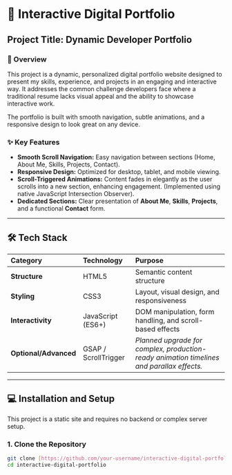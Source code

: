 # 🚀 Interactive Digital Portfolio

## Project Title: Dynamic Developer Portfolio

### 🌟 Overview
This project is a dynamic, personalized digital portfolio website designed to present my skills, experience, and projects in an engaging and interactive way. It addresses the common challenge developers face where a traditional resume lacks visual appeal and the ability to showcase interactive work.

The portfolio is built with smooth navigation, subtle animations, and a responsive design to look great on any device.

### ✨ Key Features
* **Smooth Scroll Navigation:** Easy navigation between sections (Home, About Me, Skills, Projects, Contact).
* **Responsive Design:** Optimized for desktop, tablet, and mobile viewing.
* **Scroll-Triggered Animations:** Content fades in elegantly as the user scrolls into a new section, enhancing engagement. (Implemented using native JavaScript Intersection Observer).
* **Dedicated Sections:** Clear presentation of **About Me**, **Skills**, **Projects**, and a functional **Contact** form.

---

## 🛠️ Tech Stack
| Category | Technology | Purpose |
| :--- | :--- | :--- |
| **Structure** | HTML5 | Semantic content structure |
| **Styling** | CSS3 | Layout, visual design, and responsiveness |
| **Interactivity** | JavaScript (ES6+) | DOM manipulation, form handling, and scroll-based effects |
| **Optional/Advanced** | GSAP / ScrollTrigger | *Planned upgrade for complex, production-ready animation timelines and parallax effects.* |

---

## 💻 Installation and Setup

This project is a static site and requires no backend or complex server setup.

### 1. Clone the Repository
```bash
git clone [https://github.com/your-username/interactive-digital-portfolio.git](https://github.com/your-username/interactive-digital-portfolio.git)
cd interactive-digital-portfolio
